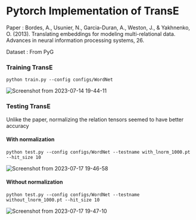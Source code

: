 # Pytorch Implementation of TransE
Paper : Bordes, A., Usunier, N., Garcia-Duran, A., Weston, J., & Yakhnenko, O. (2013). Translating embeddings for modeling multi-relational data. Advances in neural information processing systems, 26.

Dataset : From PyG

### Training TransE

```
python train.py --config configs/WordNet
```
![Screenshot from 2023-07-14 19-44-11](https://github.com/hhhhnFe/DSAIL_2023_Summer/assets/49011793/e5800bda-5a82-44c3-b883-f86195a87459)

### Testing TransE

Unlike the paper, normalizing the relation tensors seemed to have better accuracy

#### With normalization

```
python test.py --config configs/WordNet --testname with_lnorm_1000.pt --hit_size 10
```
![Screenshot from 2023-07-17 19-46-58](https://github.com/hhhhnFe/DSAIL_2023_Summer/assets/49011793/812d06a7-53b1-4d5a-8203-27f837af1ce8)

#### Without normalization
```
python test.py --config configs/WordNet --testname without_lnorm_1000.pt --hit_size 10
```
![Screenshot from 2023-07-17 19-47-10](https://github.com/hhhhnFe/DSAIL_2023_Summer/assets/49011793/e6e3d1aa-b14f-4b5d-9e22-923dade65f13)

